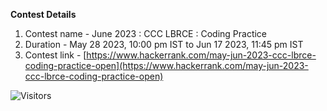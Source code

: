 **Contest Details**

1. Contest name - June 2023 : CCC LBRCE : Coding Practice
2. Duration - May 28 2023, 10:00 pm IST to Jun 17 2023, 11:45 pm IST
3. Contest link - [https://www.hackerrank.com/may-jun-2023-ccc-lbrce-coding-practice-open](https://www.hackerrank.com/may-jun-2023-ccc-lbrce-coding-practice-open)

![Visitors](https://api.visitorbadge.io/api/visitors?path=https%3A%2F%2Fgithub.com%2Fsrikanth-kandi%2FCCC-HackerRank%2Ftree%2Fmain%2Fmay-june-2023&labelColor=%232ccce4&countColor=%23263759&style=plastic)
